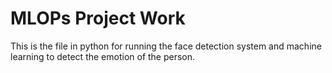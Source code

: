 # MLOPs Project Work
This is the file in python for running the face detection system and machine learning to detect the emotion of the person.
